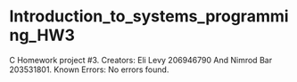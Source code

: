 # Introduction_to_systems_programming_HW3
C Homework project #3.
Creators: Eli Levy 206946790 And Nimrod Bar 203531801.
Known Errors: No errors found. 
